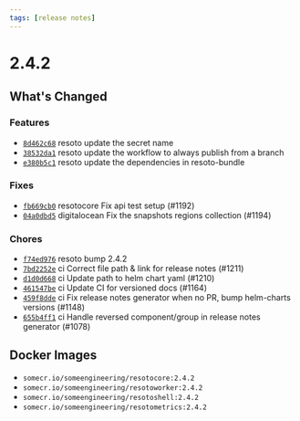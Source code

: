 ```yaml
---
tags: [release notes]
---
```


# 2.4.2

## What's Changed

### Features

- [`8d462c68`](https://github.com/someengineering/resoto/commit/8d462c68) <span class="badge badge--secondary">resoto</span> update the secret name
- [`38532da1`](https://github.com/someengineering/resoto/commit/38532da1) <span class="badge badge--secondary">resoto</span> update the workflow to always publish from a branch
- [`e380b5c1`](https://github.com/someengineering/resoto/commit/e380b5c1) <span class="badge badge--secondary">resoto</span> update the dependencies in resoto-bundle

### Fixes

- [`fb669cb0`](https://github.com/someengineering/resoto/commit/fb669cb0) <span class="badge badge--secondary">resotocore</span> Fix api test setup (#1192)
- [`04a0dbd5`](https://github.com/someengineering/resoto/commit/04a0dbd5) <span class="badge badge--secondary">digitalocean</span> Fix the snapshots regions collection (#1194)

### Chores

- [`f74ed976`](https://github.com/someengineering/resoto/commit/f74ed976) <span class="badge badge--secondary">resoto</span> bump 2.4.2
- [`7bd2252e`](https://github.com/someengineering/resoto/commit/7bd2252e) <span class="badge badge--secondary">ci</span> Correct file path & link for release notes (#1211)
- [`d1d0d668`](https://github.com/someengineering/resoto/commit/d1d0d668) <span class="badge badge--secondary">ci</span> Update path to helm chart yaml (#1210)
- [`461547be`](https://github.com/someengineering/resoto/commit/461547be) <span class="badge badge--secondary">ci</span> Update CI for versioned docs (#1164)
- [`459f8dde`](https://github.com/someengineering/resoto/commit/459f8dde) <span class="badge badge--secondary">ci</span> Fix release notes generator when no PR, bump helm-charts versions (#1148)
- [`655b4ff1`](https://github.com/someengineering/resoto/commit/655b4ff1) <span class="badge badge--secondary">ci</span> Handle reversed component/group in release notes generator (#1078)

<!--truncate-->

## Docker Images

- `somecr.io/someengineering/resotocore:2.4.2`
- `somecr.io/someengineering/resotoworker:2.4.2`
- `somecr.io/someengineering/resotoshell:2.4.2`
- `somecr.io/someengineering/resotometrics:2.4.2`
